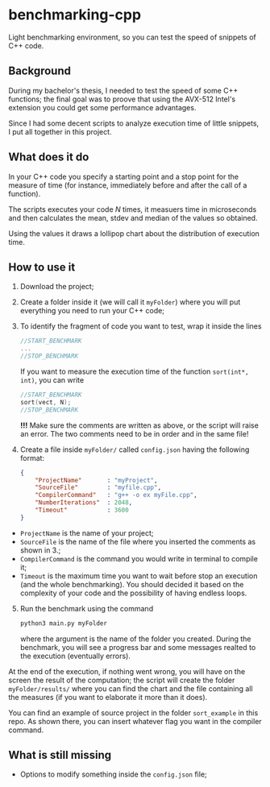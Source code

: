 # benchmarking-cpp

Light benchmarking environment, so you can test the speed of snippets of C++ code.

## Background
During my bachelor's thesis, I needed to test the speed of some C++ functions; the final goal was to proove that using the AVX-512 Intel's extension you could get some performance advantages. 

Since I had some decent scripts to analyze execution time of little snippets, I put all together in this project.


## What does it do

In your C++ code you specify a starting point and a stop point for the measure of time (for instance, immediately before and after the call of a function).

The scripts executes your code _N_ times, it measuers time in microseconds and then calculates the mean, stdev and median of the values so obtained.  

Using the values it draws a lollipop chart about the distribution of execution time.

## How to use it

1.  Download the project;
2.  Create a folder inside it (we will call it `myFolder`) where you will put everything you need to run your C++ code;
3.  To identify the fragment of code you want to test, wrap it inside the lines

    ```c++
    //START_BENCHMARK
    ...
    //STOP_BENCHMARK
    ```

    If you want to measure the execution time of the function `sort(int*, int)`, you can write

    ```c++
    //START_BENCHMARK
    sort(vect, N);
    //STOP_BENCHMARK
    ```

    **!!!** Make sure the comments are written as above, or the script will raise an error. The two comments need to be in order and in the same file! 


3. Create a file inside `myFolder/` called `config.json` having the following format:

    ```json
    {
        "ProjectName"       : "myProject",
        "SourceFile"        : "myfile.cpp",
        "CompilerCommand"   : "g++ -o ex myFile.cpp",
        "NumberIterations"  : 2048,
        "Timeout"           : 3600
    }
    ```
- `ProjectName` is the name of your project;
- `SourceFile` is the name of the file where you inserted the comments as shown in 3.;  
- `CompilerCommand` is the command you would write in terminal to compile it;
- `Timeout` is the maximum time you want to wait before stop an execution (and the whole benchmarking). You should decided it based on the complexity of your code and the possibility of having endless loops. 

5. Run the benchmark using the command

    ```bash
    python3 main.py myFolder
    ```

    where the argument is the name of the folder you created. During the benchmark, you will see a progress bar and some messages realted to the execution (eventually errors).

At the end of the execution, if nothing went wrong, you will have on the screen the result of the computation; the script will create the folder `myFolder/results/` where you can find the chart and the file containing all the measures (if you want to elaborate it more than it does).

You can find an example of source project in the folder `sort_example` in this repo. As shown there, you can insert whatever flag you want in the compiler command.

## What is still missing
    
- Options to modify something inside the `config.json` file;

